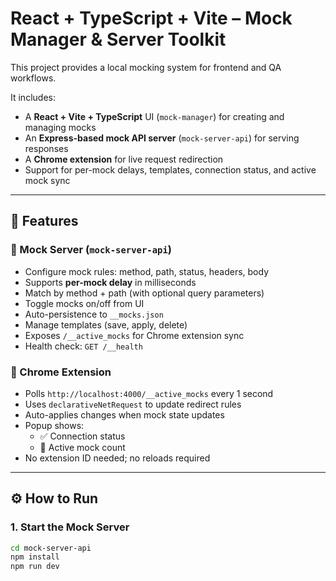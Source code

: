 # React + TypeScript + Vite – Mock Manager & Server Toolkit

This project provides a local mocking system for frontend and QA workflows.

It includes:

- A **React + Vite + TypeScript** UI (`mock-manager`) for creating and managing mocks
- An **Express-based mock API server** (`mock-server-api`) for serving responses
- A **Chrome extension** for live request redirection
- Support for per-mock delays, templates, connection status, and active mock sync

---

## 🔧 Features

### 🧩 Mock Server (`mock-server-api`)

- Configure mock rules: method, path, status, headers, body
- Supports **per-mock delay** in milliseconds
- Match by method + path (with optional query parameters)
- Toggle mocks on/off from UI
- Auto-persistence to `__mocks.json`
- Manage templates (save, apply, delete)
- Exposes `/__active_mocks` for Chrome extension sync
- Health check: `GET /__health`

### 🧪 Chrome Extension

- Polls `http://localhost:4000/__active_mocks` every 1 second
- Uses `declarativeNetRequest` to update redirect rules
- Auto-applies changes when mock state updates
- Popup shows:
  - ✅ Connection status
  - 🔢 Active mock count
- No extension ID needed; no reloads required

---

## ⚙️ How to Run

### 1. Start the Mock Server

```bash
cd mock-server-api
npm install
npm run dev
```

